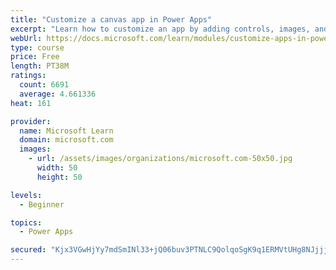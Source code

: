 ```yaml
---
title: "Customize a canvas app in Power Apps"
excerpt: "Learn how to customize an app by adding controls, images, and logic."
webUrl: https://docs.microsoft.com/learn/modules/customize-apps-in-powerapps/
type: course
price: Free
length: PT38M
ratings:
  count: 6691
  average: 4.661336
heat: 161

provider:
  name: Microsoft Learn
  domain: microsoft.com
  images:
    - url: /assets/images/organizations/microsoft.com-50x50.jpg
      width: 50
      height: 50

levels:
  - Beginner

topics:
  - Power Apps

secured: "Kjx3VGwHjYy7mdSmINl33+jQ06buv3PTNLC9QolqoSgK9q1ERMVtUHg8NJjjjYJnCqChBXMR7wF7UmIzAzWO16JBgOdhjDrm2eCvx2ArcnT8P61HIW8SvP5Z3YI1igPP4GpMwxnBDrm6QITlBRJ+NETMiHlK2HHxZZd4TAQObQ925k/E2O9NDnokMBrfT9P1f2p2p8EnNbN5s+GBiWfeniqPaKaDG/a15Q+TUAbPDHhF02Pywn/2s8v84rPsiKLLQRtrSpWfzFXTqPbGG45C3tZizuqUVjydfyXp+8m3KG1eS8UbhlOmcig52pjEY+HdSIkcs5915i6mM4908+TkrQeCqUhYbrB9cVSl01pR7mSenOSzxSVzrkMCjUNCLTfaXdg1+iR/8ILqSBobqC3t7w==;wX10wOHrLkiFoILh1xfE2A=="
---
```


